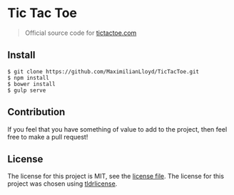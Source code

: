 # Tic Tac Toe
> Official source code for [tictactoe.com](http://tictactoe.com/)


## Install
```
$ git clone https://github.com/MaximilianLloyd/TicTacToe.git
$ npm install
$ bower install
$ gulp serve
```

## Contribution
If you feel that you have something of value to add to the project, then feel free to make a pull request!

## License
The license for this project is MIT, see the [license file](./LICENSE). The license for this project was chosen using [tldrlicense](https://tldrlicense.com/).
